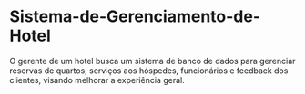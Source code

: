 # Sistema-de-Gerenciamento-de-Hotel
O gerente de um hotel busca um sistema de banco de dados para gerenciar reservas de quartos, serviços aos hóspedes, funcionários e feedback dos clientes, visando melhorar a experiência geral.

